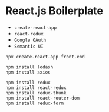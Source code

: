 # React.js Boilerplate

* `create-react-app`
* `react-redux`
* `Google OAuth`
* `Semantic UI`

```
npx create-react-app front-end
```

```
npm install lodash
npm install axios

npm install redux
npm install react-redux
npm install redux-thunk
npm install react-router-dom
npm install redux-form
```
